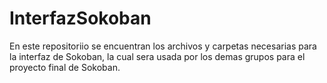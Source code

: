 ﻿# InterfazSokoban
En este repositoriio se encuentran los archivos y carpetas necesarias para la interfaz de Sokoban, la cual sera usada por los demas grupos para el proyecto final de Sokoban.
